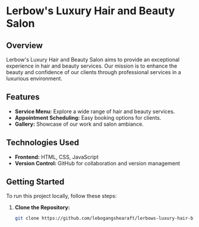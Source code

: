 # Lerbow's Luxury Hair and Beauty Salon

## Overview
Lerbow's Luxury Hair and Beauty Salon aims to provide an exceptional experience in hair and beauty services. Our mission is to enhance the beauty and confidence of our clients through professional services in a luxurious environment.

## Features
- **Service Menu:** Explore a wide range of hair and beauty services.
- **Appointment Scheduling:** Easy booking options for clients.
- **Gallery:** Showcase of our work and salon ambiance.

## Technologies Used
- **Frontend:** HTML, CSS, JavaScript
- **Version Control:** GitHub for collaboration and version management

## Getting Started
To run this project locally, follow these steps:

1. **Clone the Repository:**
   ```bash
   git clone https://github.com/lebogangshearaft/lerbows-luxury-hair-beauty-salon.git
